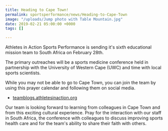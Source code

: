 ```yaml
---
title: Heading to Cape Town!
permalink: sportsperformance/news/Heading-to-Cape-Town
image: "/uploads/Jump photo with Table Mountain.jpg"
date: 2019-02-21 05:00:00 +0000
tags: []

---
```

Athletes in Action Sports Performance is sending it's sixth educational mission team to South Africa on February 28th.

The primary outreaches will be a sports medicine conference held in partnership with the University of Western Cape (UWC)  and time with local sports scientists.

While you may not be able to go to Cape Town, you can join the team by using this prayer calendar and following them on social media.

* [teamblogs.athletesinaction.org](https://goaia.org/opportunity/blog/)

Our team is looking forward to learning from colleagues in Cape Town and from this exciting cultural experience. Pray for the interaction with our staff in South Africa, the conference  with colleagues to discuss improving sports health care and for the team's ability to share their faith with others. 